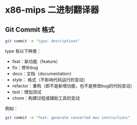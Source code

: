 # x86-mips 二进制翻译器

## Git Commit 格式

```bash
git commit -m "type: descriptions"
```
type 有以下种类：

  * feat：新功能（feature）
  * fix：修补bug
  * docs：文档（documentation）
  * style： 格式（不影响代码运行的变动）
  * refactor：重构（即不是新增功能，也不是修改bug的代码变动）
  * test：增加测试
  * chore：构建过程或辅助工具的变动

例如：

```bash
git commit -m "feat: generate converted mov instructions"
```


